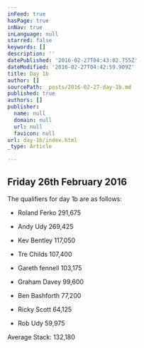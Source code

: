 ```yaml
---
inFeed: true
hasPage: true
inNav: true
inLanguage: null
starred: false
keywords: []
description: ''
datePublished: '2016-02-27T04:43:02.755Z'
dateModified: '2016-02-27T04:42:59.909Z'
title: Day 1b
author: []
sourcePath: _posts/2016-02-27-day-1b.md
published: true
authors: []
publisher:
  name: null
  domain: null
  url: null
  favicon: null
url: day-1b/index.html
_type: Article

---
```

## Friday 26th February 2016

The qualifiers for day 1b are as follows:

* Roland Ferko 291,675

* Andy Udy 269,425

* Kev Bentley 117,050

* Tre Childs 107,400

* Gareth fennell 103,175

* Graham Davey 99,600

* Ben Bashforth 77,200

* Ricky Scott 64,125

* Rob Udy 59,975

Average Stack: 132,180
